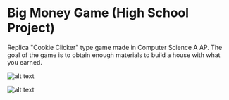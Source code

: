 # Big Money Game (High School Project)

Replica "Cookie Clicker" type game made in Computer Science A AP. The goal of the game is to obtain enough materials to build a house with what you earned.

![alt text](https://media.discordapp.net/attachments/949844011466760254/949895856751001620/picture.PNG?width=814&height=436)

![alt text](https://media.discordapp.net/attachments/949844011466760254/949896552665731073/unknown.png?width=815&height=436)
